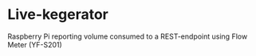 # Live-kegerator
Raspberry Pi reporting volume consumed to a REST-endpoint using Flow Meter (YF-S201)
